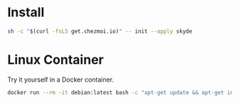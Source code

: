 # Install

```sh
sh -c "$(curl -fsLS get.chezmoi.io)" -- init --apply skyde
```

# Linux Container

Try it yourself in a Docker container.

```sh
docker run --rm -it debian:latest bash -c "apt-get update && apt-get install -y curl git && sh -c \"\$(curl -fsLS get.chezmoi.io)\" -- init --apply skyde && bash"
```
